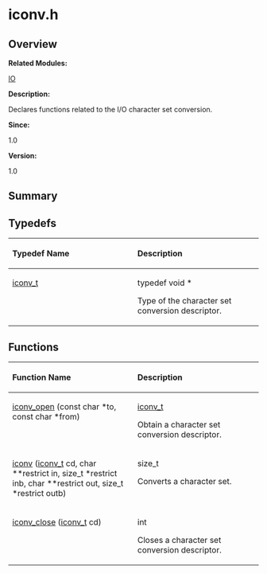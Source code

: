 # iconv.h<a name="EN-US_TOPIC_0000001055547978"></a>

## **Overview**<a name="section2080269519084830"></a>

**Related Modules:**

[IO](io.md)

**Description:**

Declares functions related to the I/O character set conversion. 

**Since:**

1.0

**Version:**

1.0

## **Summary**<a name="section972639167084830"></a>

## Typedefs<a name="typedef-members"></a>

<a name="table2037174226084830"></a>
<table><thead align="left"><tr id="row1589756495084830"><th class="cellrowborder" valign="top" width="50%" id="mcps1.1.3.1.1"><p id="p1513707284084830"><a name="p1513707284084830"></a><a name="p1513707284084830"></a>Typedef Name</p>
</th>
<th class="cellrowborder" valign="top" width="50%" id="mcps1.1.3.1.2"><p id="p1758964260084830"><a name="p1758964260084830"></a><a name="p1758964260084830"></a>Description</p>
</th>
</tr>
</thead>
<tbody><tr id="row861538130084830"><td class="cellrowborder" valign="top" width="50%" headers="mcps1.1.3.1.1 "><p id="p680517810084830"><a name="p680517810084830"></a><a name="p680517810084830"></a><a href="io.md#ga72517f6ffadddaafa9d51dee9b535c9f">iconv_t</a></p>
</td>
<td class="cellrowborder" valign="top" width="50%" headers="mcps1.1.3.1.2 "><p id="p1197765638084830"><a name="p1197765638084830"></a><a name="p1197765638084830"></a> typedef void * </p>
<p id="p997763674084830"><a name="p997763674084830"></a><a name="p997763674084830"></a>Type of the character set conversion descriptor. </p>
</td>
</tr>
</tbody>
</table>

## Functions<a name="func-members"></a>

<a name="table1696880125084830"></a>
<table><thead align="left"><tr id="row1722070593084830"><th class="cellrowborder" valign="top" width="50%" id="mcps1.1.3.1.1"><p id="p1715130880084830"><a name="p1715130880084830"></a><a name="p1715130880084830"></a>Function Name</p>
</th>
<th class="cellrowborder" valign="top" width="50%" id="mcps1.1.3.1.2"><p id="p271290989084830"><a name="p271290989084830"></a><a name="p271290989084830"></a>Description</p>
</th>
</tr>
</thead>
<tbody><tr id="row1310852221084830"><td class="cellrowborder" valign="top" width="50%" headers="mcps1.1.3.1.1 "><p id="p764216310084830"><a name="p764216310084830"></a><a name="p764216310084830"></a><a href="io.md#ga934548ab8aaae237ac5cce0ed0b3edec">iconv_open</a> (const char *to, const char *from)</p>
</td>
<td class="cellrowborder" valign="top" width="50%" headers="mcps1.1.3.1.2 "><p id="p1343009333084830"><a name="p1343009333084830"></a><a name="p1343009333084830"></a><a href="io.md#ga72517f6ffadddaafa9d51dee9b535c9f">iconv_t</a> </p>
<p id="p1774028513084830"><a name="p1774028513084830"></a><a name="p1774028513084830"></a>Obtain a character set conversion descriptor. </p>
</td>
</tr>
<tr id="row258328759084830"><td class="cellrowborder" valign="top" width="50%" headers="mcps1.1.3.1.1 "><p id="p2128215912084830"><a name="p2128215912084830"></a><a name="p2128215912084830"></a><a href="io.md#gab7c1300a663def659ce6d4a01076c39d">iconv</a> (<a href="io.md#ga72517f6ffadddaafa9d51dee9b535c9f">iconv_t</a> cd, char **restrict in, size_t *restrict inb, char **restrict out, size_t *restrict outb)</p>
</td>
<td class="cellrowborder" valign="top" width="50%" headers="mcps1.1.3.1.2 "><p id="p1735504893084830"><a name="p1735504893084830"></a><a name="p1735504893084830"></a>size_t </p>
<p id="p326594027084830"><a name="p326594027084830"></a><a name="p326594027084830"></a>Converts a character set. </p>
</td>
</tr>
<tr id="row619317271084830"><td class="cellrowborder" valign="top" width="50%" headers="mcps1.1.3.1.1 "><p id="p1206469449084830"><a name="p1206469449084830"></a><a name="p1206469449084830"></a><a href="io.md#ga062da5f802d9e274a8702f11921e691b">iconv_close</a> (<a href="io.md#ga72517f6ffadddaafa9d51dee9b535c9f">iconv_t</a> cd)</p>
</td>
<td class="cellrowborder" valign="top" width="50%" headers="mcps1.1.3.1.2 "><p id="p1606477763084830"><a name="p1606477763084830"></a><a name="p1606477763084830"></a>int </p>
<p id="p236298488084830"><a name="p236298488084830"></a><a name="p236298488084830"></a>Closes a character set conversion descriptor. </p>
</td>
</tr>
</tbody>
</table>

